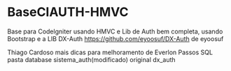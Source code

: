 BaseCIAUTH-HMVC
===============

Base para Codelgniter usando HMVC e Lib de Auth bem completa,
usando Bootstrap e a LIB DX-Auth https://github.com/eyoosuf/DX-Auth 
de eyoosuf 

Thiago Cardoso mais dicas para melhoramento de Everlon Passos
SQL pasta database
sistema_auth(modificado)
original 
dx_auth


